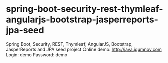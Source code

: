 # spring-boot-security-rest-thymleaf-angularjs-bootstrap-jasperreports-jpa-seed
Spring Boot, Security, REST, Thymleaf, AngularJS, Bootstrap, JasperReports and JPA seed project
Online demo: http://java.igumnov.com   
Login: demo
Password: demo
